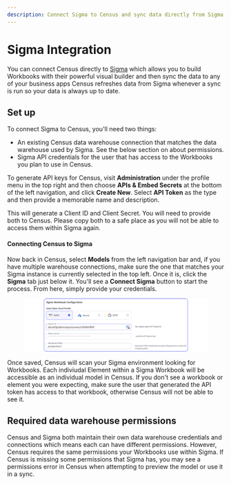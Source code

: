 ```yaml
---
description: Connect Sigma to Census and sync data directly from Sigma Workbooks
---
```


# Sigma Integration

You can connect Census directly to [Sigma](https://sigmacomputing.com/) which allows you to build Workbooks with their powerful visual builder and then sync the data to any of your business apps Census refreshes data from Sigma whenever a sync is run so your data is always up to date.

## Set up

To connect Sigma to Census, you'll need two things:

* An existing Census data warehouse connection that matches the data warehouse used by Sigma. See the below section on about permissions.
* Sigma API credentials for the user that has access to the Workbooks you plan to use in Census.

To generate API keys for Census, visit **Administration** under the profile menu in the top right and then choose **APIs & Embed Secrets** at the bottom of the left navigation, and click **Create New**. Select **API Token** as the type and then provide a memorable name and description.

This will generate a Client ID and Client Secret. You will need to provide both to Census. Please copy both to a safe place as you will not be able to access them within Sigma again.

#### Connecting Census to Sigma

Now back in Census, select **Models** from the left navigation bar and, if you have multiple warehouse connections, make sure the one that matches your Sigma instance is currently selected in the top left. Once it is, click the **Sigma** tab just below it. You'll see a **Connect Sigma** button to start the process. From here, simply provide your credentials.

<figure><img src="../../../.gitbook/assets/Sigma Configma.png" alt=""><figcaption></figcaption></figure>

Once saved, Census will scan your Sigma environment looking for Workbooks. Each indiviudal Element within a Sigma Workbook will be accessible as an individual model in Census. If you don't see a workbook or element you were expecting, make sure the user that generated the API token has access to that workbook, otherwise Census will not be able to see it.

## Required data warehouse permissions

Census and Sigma both maintain their own data warehouse credentials and connections which means each can have different permissions. However, Census requires the same permissions your Workbooks use within Sigma. If Census is missing some permissions that Sigma has, you may see a permissions error in Census when attempting to preview the model or use it in a sync.
